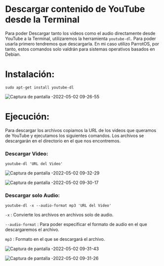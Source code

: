 # Descargar contenido de YouTube desde la Terminal

Para poder Descargar tanto los videos como el audio directamente desde YouTube a la Terminal, utilizaremos la herramienta `youtube-dl`. Para poder 
usarla primero tendremos que descargarla. En mi caso utilizo ParrotOS, por tanto, estos comandos solo valdrán para sistemas operativos basados en 
Debian.

# Instalación:

    sudo apt-get install youtube-dl
    
![Captura de pantalla -2022-05-02 09-26-55](https://user-images.githubusercontent.com/103068924/166200218-ec2457be-ca78-4b34-8d0e-2f821a4be467.png)
    
# Ejecución:
Para descargar los archivos copiamos la URL de los videos que queramos de YouTube y ejecutamos los siguientes comandos. Los archivos se descargarán en 
el directorio en el que nos encontremos.

### Descargar Video:

    youtube-dl 'URL del Video'
    
![Captura de pantalla -2022-05-02 09-32-29](https://user-images.githubusercontent.com/103068924/166200252-d1f5d77c-6ca0-466a-87cd-d25d007bc227.png)

![Captura de pantalla -2022-05-02 09-30-17](https://user-images.githubusercontent.com/103068924/166200269-4a78207d-9805-4ecd-ac4c-0b5484065fb8.png)
    
### Descargar solo Audio:

    youtube-dl -x --audio-format mp3 'URL del Video'
    
`-x` : Convierte los archivos en archivos solo de audio.

`--audio-format` : Para poder especificar el formato de audio en el que descargaremos el archivo.

`mp3` : Formato en el que se descargará el archivo. 

![Captura de pantalla -2022-05-02 09-31-43](https://user-images.githubusercontent.com/103068924/166200319-033b31d2-5449-424c-8d5f-48825f2a7ab6.png)

![Captura de pantalla -2022-05-02 09-31-26](https://user-images.githubusercontent.com/103068924/166200328-7fde4817-aa25-4184-ab00-4fbc6caa8af0.png)
